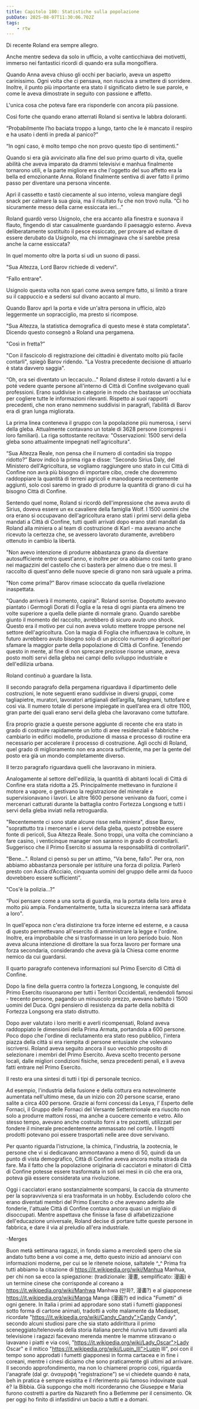 ```yaml
---
title: Capitolo 180: Statistiche sulla popolazione
pubDate: 2025-08-07T11:30:06.702Z
tags:
    - rtw
---
```





Di recente Roland era sempre allegro.


Anche mentre sedeva da solo in ufficio, a volte canticchiava dei motivetti, immerso nei fantastici ricordi di quando era sulla mongolfiera.


Quando Anna aveva chiuso gli occhi per baciarlo, aveva un aspetto carinissimo. Ogni volta che ci pensava, non riusciva a smettere di sorridere. Inoltre, il punto più importante era stato il significato dietro le sue parole, e come le aveva dimostrate in seguito con passione e affetto.


L'unica cosa che poteva fare era risponderle con ancora più passione.


Così forte che quando erano atterrati Roland si sentiva le labbra doloranti.


“Probabilmente l’ho baciata troppo a lungo, tanto che le è mancato il respiro e ha usato i denti in preda al panico?”


“In ogni caso, è molto tempo che non provo questo tipo di sentimenti.”


Quando si era già avvicinato alla fine del suo primo quarto di vita, quelle abilità che aveva imparato da drammi televisivi e manhua finalmente tornarono utili, e la parte migliore era che l'oggetto del suo affetto era la bella ed emozionante Anna. Roland finalmente sentiva di aver fatto il primo passo per diventare una persona vincente.


Aprì il cassetto e tastò ciecamente al suo interno, voleva mangiare degli snack per calmare la sua gioia, ma il risultato fu che non trovò nulla.  “Ci ho sicuramente messo della carne essiccata ieri…”


Roland guardò verso Usignolo, che era accanto alla finestra e suonava il flauto, fingendo di star casualmente guardando il paesaggio esterno. Aveva deliberatamente sostituito il pesce essiccato, per provare ad evitare di essere derubato da Usignolo, ma chi immaginava che si sarebbe presa anche la carne essiccata?


In quel momento oltre la porta si udì un suono di passi.


"Sua Altezza, Lord Barov richiede di vedervi".


“Fallo entrare".


Usignolo questa volta non sparì come aveva sempre fatto, si limitò a tirare su il cappuccio e a sedersi sul divano accanto al muro.


Quando Barov aprì la porta e vide un'altra persona in ufficio, alzò leggermente un sopracciglio, ma presto si ricompose.


"Sua Altezza, la statistica demografica di questo mese è stata completata". Dicendo questo consegnò a Roland una pergamena.


"Così in fretta?”


"Con il fascicolo di registrazione dei cittadini è diventato molto più facile contarli", spiegò Barov ridendo. "La Vostra precedente decisione di attuarlo è stata davvero saggia".


“Oh, ora sei diventato un leccaculo…" Roland distese il rotolo davanti a lui e poté vedere quante persone all'interno di Città di Confine  svolgevano quali professioni. Erano suddivise in categorie in modo che bastasse un'occhiata per cogliere tutte le informazioni rilevanti.  Rispetto ai suoi rapporti precedenti, che non erano nemmeno suddivisi in paragrafi, l’abilità di Barov era di gran lunga migliorata.


La prima linea conteneva il gruppo con la popolazione più numerosa, i servi della gleba. Attualmente contavano un totale di 3628 persone (compresi i loro familiari). La riga sottostante recitava: "Osservazioni: 1500 servi della gleba sono attualmente impegnati nell'agricoltura".


“Sua Altezza Reale, non pensa che il numero di contadini sia troppo ridotto?” Barov indicò la prima riga e disse: "Secondo Sirius Daly, del Ministero dell'Agricoltura, se vogliamo raggiungere uno stato in cui Città di Confine non avrà più bisogno di importare cibo, crede che dovremmo raddoppiare la quantità di terreni agricoli e manodopera recentemente aggiunti, solo così saremo in grado di produrre la quantità di grano di cui ha bisogno Città di Confine.


Sentendo quel nome, Roland si ricordò dell'impressione che aveva avuto di Sirius, doveva essere un ex cavaliere della famiglia Wolf. I 1500 uomini che ora erano si occupavano dell'agricoltura erano stati i primi servi della gleba mandati a Città di Confine, tutti quelli arrivati dopo erano stati mandati da Roland alla miniera o al team di costruzione di Karl - ma avevano anche ricevuto la certezza che, se avessero lavorato duramente, avrebbero ottenuto in cambio la libertà.


"Non avevo intenzione di produrre abbastanza grano da diventare autosufficiente entro quest'anno, e inoltre per ora  abbiamo così tanto grano nei magazzini del castello che ci basterà per almeno due o tre mesi. Il raccolto di quest'anno delle nuove specie di grano non sarà uguale a prima.


"Non come prima?” Barov rimase scioccato da quella rivelazione inaspettata.


"Quando arriverà il momento, capirai". Roland sorrise. Dopotutto avevano piantato i Germogli Dorati di Foglia e la resa di ogni pianta era almeno tre volte superiore a quella delle piante di normale grano. Quando sarebbe giunto il momento del raccolto, avrebbero di sicuro avuto uno shock. Questo era il motivo per cui non aveva voluto mettere troppe persone nel settore dell'agricoltura. Con la magia di Foglia che influenzava le colture, in futuro avrebbero avuto bisogno solo di un piccolo numero di agricoltori per sfamare la maggior parte della popolazione di Città di Confine. Tenendo questo in mente, al fine di non sprecare preziose risorse umane, aveva posto molti servi della gleba nei campi dello sviluppo industriale e dell'edilizia urbana.


Roland continuò a guardare la lista.


Il secondo paragrafo della pergamena riguardava il dipartimento delle costruzioni, le note seguenti erano suddivise in diversi gruppi, come tagliapietre, muratori, lavoratori artigianali dell’argilla, falegnami, tuttofare e così via. Il numero totale di persone impiegate in quell’area era di oltre 1100, gran parte dei quali erano servi della gleba che lavoravano come tuttofare.


Era proprio grazie a queste persone aggiunte di recente che era stato in grado di costruire rapidamente un lotto di aree residenziali e fabbriche - cambiarlo in edifici modello, produzione di massa e processo di routine era necessario per accelerare il processo di costruzione. Agli occhi di Roland, quel grado di miglioramento non era ancora sufficiente, ma per la gente del posto era già un mondo completamente diverso.


Il terzo paragrafo riguardava quelli che lavoravano in miniera.


Analogamente al settore dell'edilizia, la quantità di abitanti locali di Città di Confine era stata ridotta a 25. Principalmente mettevano in funzione il motore a vapore, o gestivano la registrazione del minerale e supervisionavano i lavori. Le altre 1600 persone venivano da fuori, come i mercenari catturati durante la battaglia contro Fortezza Longsong e tutti i servi della gleba inviati nella retroguardia.


"Recentemente ci sono state alcune risse nella miniera", disse Barov, "soprattutto tra i mercenari e i servi della gleba, questo potrebbe essere fonte di pericoli, Sua Altezza Reale. Sono troppi, una volta che cominciano a fare casino, i venticinque manager non saranno in grado di controllarli. Suggerisco che il Primo Esercito si assuma la responsabilità di controllarli".


"Bene...". Roland ci pensò su per un attimo, "Va bene, fallo". Per ora, non abbiamo abbastanza personale per istituire una forza di polizia. Parlerò presto con Ascia d’Acciaio, cinquanta uomini del gruppo delle armi da fuoco dovrebbero essere sufficienti”.


"Cos'è la polizia…?"


“Puoi pensare come a una sorta di guardia, ma la portata della loro area è molto più ampia. Fondamentalmente, tutta la sicurezza interna sarà affidata a loro".


In quell'epoca non c'era distinzione tra forze interne ed esterne, e a causa di questo permettevano all'esercito di amministrare la legge e l'ordine. Inoltre, era improbabile che si trasformasse in un loro periodo buio. Non aveva alcuna intenzione di dirottare la sua forza lavoro per formare una forza secondaria, considerando che aveva già la Chiesa come enorme nemico da cui guardarsi.


Il quarto paragrafo conteneva informazioni sul Primo Esercito di Città di Confine.


Dopo la fine della guerra contro la fortezza Longsong, le conquiste del Primo Esercito risuonarono per tutti i Territori Occidentali, rendendoli famosi - trecento persone, pagando un minuscolo prezzo, avevano battuto i 1500 uomini del Duca. Ogni pensiero di resistenza da parte della nobiltà di  Fortezza Longsong era stato distrutto.


Dopo aver valutato i loro meriti e averli ricompensati, Roland aveva raddoppiato le dimensioni della Prima Armata, portandola a 600 persone. Poco dopo che l'ordine di reclutamento era stato reso pubblico, l'intera piazza della città si era riempita di persone entusiaste che volevano iscriversi. Roland aveva seguito ancora il suo vecchio proposito di selezionare i membri del Primo Esercito. Aveva scelto trecento persone locali, dalle migliori condizioni fisiche, senza precedenti penali, e li aveva fatti entrare nel Primo Esercito.


Il resto era una sintesi di tutti i tipi di personale tecnico.


Ad esempio, l'industria della fusione e della cottura era notevolmente aumentata nell'ultimo mese, da un inizio con 20 persone scarse, erano salite a circa 400 persone. Grazie ai forni concessi da Lesya, l’ Esperto delle Fornaci, il Gruppo delle Fornaci del Versante Settentrionale era riuscito non solo a produrre mattoni rossi, ma anche a cuocere cemento e vetro. Allo stesso tempo, avevano anche costruito forni a tre pozzetti, utilizzati per fondere il minerale precedentemente ammassato nel cortile. I lingotti prodotti potevano poi essere trasportati nelle aree dove servivano.


Per quanto riguarda l'istruzione, la chimica, l'industria, la zootecnia, le persone che vi si dedicavano ammontavano a meno di 50, quindi da un punto di vista demografico, Città di Confine aveva ancora molta strada da fare. Ma il fatto che la popolazione originaria di cacciatori e minatori di Città di Confine potesse essere trasformata in soli sei mesi in ciò che era ora, poteva già essere considerata una rivoluzione.


Oggi i cacciatori erano sostanzialmente scomparsi, la caccia da strumento per la sopravvivenza si era trasformata in un hobby. Escludendo coloro che erano diventati membri del Primo Esercito o che avevano aderito alle fonderie, l'attuale Città di Confine contava ancora quasi un migliaio di disoccupati. Mentre aspettava che finisse la fase di alfabetizzazione dell'educazione universale, Roland decise di portare tutte queste persone in fabbrica, e dare il via al preludio all'era industriale.






-Merges




Buon metà settimana ragazzi, in fondo siamo a mercoledì spero che sia andato tutto bene a voi come a me, detto questo inizio ad annoiarvi con informazioni moderne, per cui se le ritenete noiose, saltatele ^_^ Prima fra tutti abbiamo la citazione di https://it.wikipedia.org/wiki/Manhua Manhua, per chi non sa ecco la spiegazione: (tradizionale: 漫畫, semplificato: 漫画) è un termine cinese che corrisponde al coreano a https://it.wikipedia.org/wiki/Manhwa Manhwa (만화?, 漫畵?) e al giapponese https://it.wikipedia.org/wiki/Manga Manga (漫画?) ed indica "Fumetti" di ogni genere. In Italia i primi ad approdare sono stati i fumetti giapponesi sotto forma di cartone animati, tradotti a volte malamente da Mediaset, ricordate "https://it.wikipedia.org/wiki/Candy_Candy">Candy Candy", secondo alcuni studiosi pare che  sia stato addirittura  il primo sceneggiato/telenovela della storia italiana perché riuniva tutti davanti alla televisione i ragazzi facevano merenda mentre le mamme stiravano o lavavano i piatti e via così, "https://it.wikipedia.org/wiki/Lady_Oscar">Lady Oscar" e il mitico "https://it.wikipedia.org/wiki/Lupin_III">Lupin III", poi con il tempo sono approdati i fumetti giapponesi in forma cartacea e in fine i coreani, mentre i cinesi diciamo che sono praticamente gli ultimi ad arrivare. Il secondo approfondimento, ma non lo chiamerei proprio così, riguarda l'anagrafe (dal gr. ἀναγραϕή "registrazione") se vi chiedete quando è nata, beh in pratica è sempre esistita e il riferimento più famoso indovinate qual è? la Bibbia. Già suppongo che molti ricorderanno che Giuseppe e Maria furono costretti a partire da Nazareth fino a Betlemme per il censimento. Ok per oggi ho finito di infastidirvi un bacio a tutti e a domani.
                                


                                



